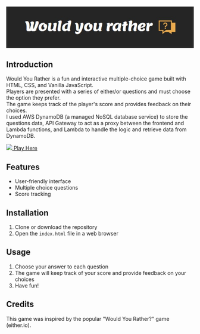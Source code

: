 <p align="center">
<a href="#"><img src="/assets/logo.jpg" /></a>
</p>

## Introduction
Would You Rather is a fun and interactive multiple-choice game built with HTML, CSS, and Vanilla JavaScript.  
Players are presented with a series of either/or questions and must choose the option they prefer.  
The game keeps track of the player's score and provides feedback on their choices.  
I used AWS DynamoDB (a managed NoSQL database service) to store the questions data, API Gateway to act as a proxy between the frontend and Lambda functions, and Lambda to handle the logic and retrieve data from DynamoDB.  

<a href="https://yinonozery.github.io/would-you-rather/"><img src="https://user-images.githubusercontent.com/74764366/218328226-f06c59a2-3c9a-4800-96a0-2c1b2f9476bf.png" height="20" width="auto" />  Play Here</a>

## Features
- User-friendly interface
- Multiple choice questions
- Score tracking

## Installation
1. Clone or download the repository
2. Open the `index.html` file in a web browser

## Usage
1. Choose your answer to each question
2. The game will keep track of your score and provide feedback on your choices
3. Have fun!

## Credits
This game was inspired by the popular "Would You Rather?" game (either.io).
